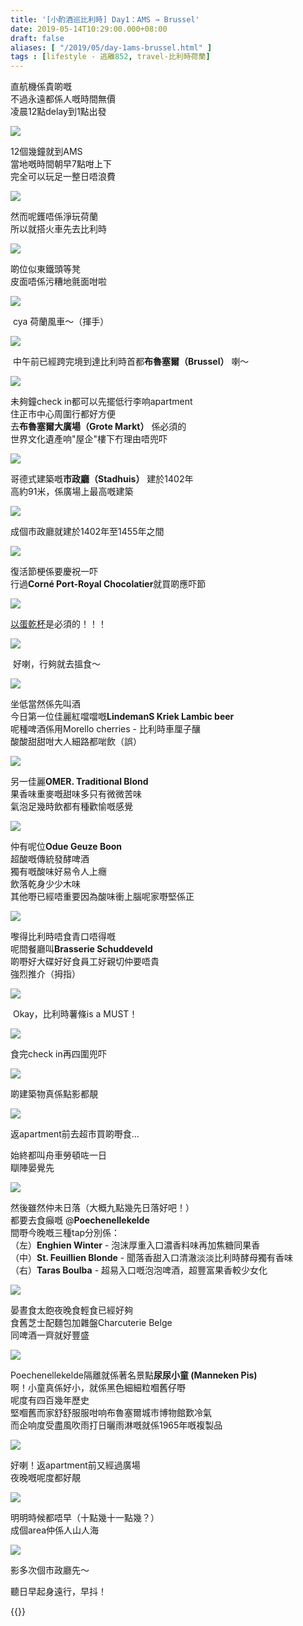 ```yaml
---
title: '[小酌酒巡比利時] Day1：AMS → Brussel'
date: 2019-05-14T10:29:00.000+08:00
draft: false
aliases: [ "/2019/05/day-1ams-brussel.html" ]
tags : [lifestyle - 逃離852, travel-比利時荷蘭]
---
```


直航機係貴啲嘅  
不過永遠都係人嘅時間無價  
凌晨12點delay到1點出發

![](/images/belgium1z1.jpg)

12個幾鐘就到AMS  
當地嘅時間朝早7點咁上下  
完全可以玩足一整日唔浪費  

![](/images/belgium1z2.jpg)

然而呢鑊唔係淨玩荷蘭  
所以就搭火車先去比利時  

![](/images/belgium1z3.jpg)

啲位似東鐵頭等凳  
皮面唔係污糟地氈面咁啦  

![](/images/belgium1z4.jpg)

 cya 荷蘭風車～（揮手）  

![](/images/belgium1z5.jpg)

 中午前已經跨完境到達比利時首都**布魯塞爾（Brussel）** 喇～  

![](/images/belgium1z6.jpg)

未夠鐘check in都可以先擺低行李响apartment  
住正市中心周圍行都好方便  
去**布魯塞爾大廣場（Grote Markt）** 係必須的  
世界文化遺產响"屋企"樓下冇理由唔兜吓  

![](/images/belgium1z7.jpg)

哥德式建築嘅**市政廳（Stadhuis）** 建於1402年  
高約91米，係廣場上最高嘅建築

![](/images/belgium1z8.jpg)

成個市政廳就建於1402年至1455年之間

![](/images/belgium1z9.jpg)

復活節梗係要慶祝一吓  
行過**Corné Port-Royal Chocolatier**就買啲應吓節  

![](/images/belgium1z10.jpg)

[以蛋乾杯](https://hidie.net/bulgaria6a/)是必須的！！！  

![](/images/belgium1z11.jpg)

 好喇，行夠就去搵食～  

![](/images/belgium1z12.jpg)

坐低當然係先叫酒  
今日第一位佳麗紅噹噹嘅**LindemanS Kriek Lambic beer**  
呢種啤酒係用Morello cherries - 比利時車厘子釀  
酸酸甜甜咁大人細路都啱飲（誤）  

![](/images/belgium1z13.jpg)

另一佳麗**OMER. Traditional Blond**  
果香味重麥嘅甜味多只有微微苦味  
氣泡足幾時飲都有種歡愉嘅感覺  

![](/images/belgium1z14.jpg)

仲有呢位**Odue Geuze Boon**  
超酸嘅傳統發酵啤酒  
獨有嘅酸味好易令人上癮  
飲落乾身少少木味  
其他嘢已經唔重要因為酸味衝上腦呢家嘢堅係正  

![](/images/belgium1z15.jpg)

嚟得比利時唔食青口唔得嘅  
呢間餐廳叫**Brasserie Schuddeveld**  
啲嘢好大碟好好食員工好親切仲要唔貴  
強烈推介（拇指）  

![](/images/belgium1z16.jpg)

 Okay，比利時薯條is a MUST！  

![](/images/belgium1z17.jpg)

食完check in再四圍兜吓  

![](/images/belgium1z18.jpg)

啲建築物真係點影都靚  

![](/images/belgium1z19.jpg)

返apartment前去超市買啲嘢食...  
  
始終都叫舟車勞頓咗一日  
瞓陣晏覺先  

![](/images/belgium1z20.jpg)

然後雖然仲未日落（大概九點幾先日落好吧！）  
都要去食癲嘅 @**Poechenellekelde**  
間嘢今晚嘅三種tap分別係：  
（左）**Enghien Winter** - 泡沫厚重入口濃香料味再加焦糖同果香  
（中）**St. Feuillien Blonde** - 聞落香甜入口清澈淡淡比利時酵母獨有香味  
（右）**Taras Boulba** - 超易入口嘅泡泡啤酒，超豐富果香較少女化  

![](/images/belgium1z21.jpg)

晏晝食太飽夜晚食輕食已經好夠  
食舊芝士配麵包加雜盤Charcuterie Belge  
同啤酒一齊就好豐盛  

![](/images/belgium1z22.jpg)

Poechenellekelde隔離就係著名景點**尿尿小童 (Manneken Pis)**  
啊！小童真係好小，就係黑色細細粒嗰舊仔嘢  
呢度有四百幾年歷史  
堅嗰舊而家舒舒服服咁响布魯塞爾城市博物館歎冷氣  
而企响度受盡風吹雨打日曬雨淋嘅就係1965年嘅複製品  

![](/images/belgium1z23.jpg)

好喇！返apartment前又經過廣場  
夜晚嘅呢度都好靚  

![](/images/belgium1z24.jpg)

明明時候都唔早（十點幾十一點幾？）  
成個area仲係人山人海  

![](/images/belgium1z25.jpg)

影多次個市政廳先～  
  
  
聽日早起身遠行，早抖！  
  
{{<belgium>}}  
